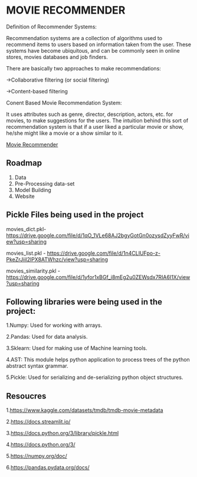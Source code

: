 
# MOVIE RECOMMENDER

Definition of Recommender Systems:

Recommendation systems are a collection of algorithms used to recommend items to users based on information taken from the user. These systems have become ubiquitous, and can be commonly seen in online stores, movies databases and job finders.


There are basically two approaches to make recommendations:

->Collaborative filtering (or social filtering)

->Content-based filtering

 Conent Based Movie Recommendation System:

It uses attributes such as genre, director, description, actors, etc. for movies, to make suggestions for the users. The intuition behind this sort of recommendation system is that if a user liked a particular movie or show, he/she might like a movie or a show similar to it.
 

[Movie Recommender](https://drive.google.com/file/d/1tNn7DmK0EpY05C7RHrL_F8a877nQ7I5D/view?usp=sharing)

## Roadmap
1. Data
2. Pre-Processing data-set
3. Model Building
4. Website




## Pickle Files being used in the project

movies_dict.pkl- https://drive.google.com/file/d/1qO_1VLe68AJ2bgyGotGn0ozysdZyyFwR/view?usp=sharing

movies_list.pkl - https://drive.google.com/file/d/1n4CLIUFpo-z-PkeZrJiiI2lPX8ATWhzc/view?usp=sharing

movies_similarity.pkl -https://drive.google.com/file/d/1yfor1xBGf_i8mEg2u0ZEWsdx7RIA6I1X/view?usp=sharing

## Following libraries were being used in the project:

1.Numpy: Used for working with arrays.

2.Pandas: Used for data analysis.

3.Sklearn: Used for making use of Machine learning tools.

4.AST: This module helps python application to process trees of the python abstract syntax grammar.

5.Pickle: Used for serializing and de-serializing python object structures.

## Resoucres

1.https://www.kaggle.com/datasets/tmdb/tmdb-movie-metadata

2.https://docs.streamlit.io/

3.https://docs.python.org/3/library/pickle.html

4.https://docs.python.org/3/

5.https://numpy.org/doc/

6.https://pandas.pydata.org/docs/





